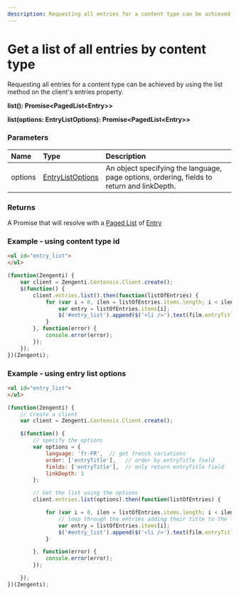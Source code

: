 ```yaml
---
description: Requesting all entries for a content type can be achieved by using the list method on the client's entries property.
---
```

# Get a list of all entries by content type
Requesting all entries for a content type can be achieved by using the list method on the client's entries property.

**list(): Promise&lt;PagedList&lt;Entry&gt;&gt;**

**list(options: EntryListOptions): Promise&lt;PagedList&lt;Entry&gt;&gt;**

### Parameters			
| Name | Type | Description |
|:--|:--|:--
| options | [EntryListOptions](/model/entry-list-options.md) | An object specifying the language, page options, ordering, fields to return and linkDepth.|



### Returns
A Promise that will resolve with a [Paged List](/model/paged-list.md) of [Entry](/model/entry.md)

### Example - using content type id
```html
<ul id="entry_list">
</ul>
```

```js
(function(Zengenti) {
    var client = Zengenti.Contensis.Client.create();
    $(function() {
        client.entries.list().then(function(listOfEntries) {    
            for (var i = 0, ilen = listOfEntries.items.length; i < ilen; i++) {
                var entry = listOfEntries.items[i];
                $('#entry_list').append($('<li />').text(film.entryTitle));
            }
        }, function(error) {
            console.error(error);
        });
    });
})(Zengenti);
```

### Example - using entry list options

```html
<ul id="entry_list">
</ul>
```

```js
(function(Zengenti) {
    // Create a client
    var client = Zengenti.Contensis.Client.create();

    $(function() {
        // specify the options
        var options = {
            language: 'fr-FR',  // get french variations
            order: ['entryTitle'],   // order by entryTitle field
            fields: ['entryTitle'],  // only return entryTitle field
            linkDepth: 1
        };

        // Get the list using the options
        client.entries.list(options).then(function(listOfEntries) {    

            for (var i = 0, ilen = listOfEntries.items.length; i < ilen; i++) {
                // loop through the entries adding their title to the list
                var entry = listOfEntries.items[i];
                $('#entry_list').append($('<li />').text(film.entryTitle));
            }

        }, function(error) {
            console.error(error);
        });

    });
})(Zengenti);
```
